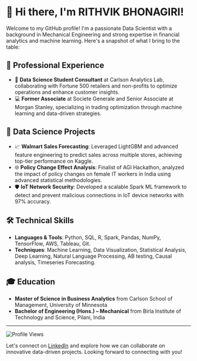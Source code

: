 # 👋 Hi there, I'm RITHVIK BHONAGIRI!

Welcome to my GitHub profile! I'm a passionate Data Scientist with a background in Mechanical Engineering and strong expertise in financial analytics and machine learning. Here's a snapshot of what I bring to the table:

## 💼 Professional Experience

- 🌟 **Data Science Student Consultant** at Carlson Analytics Lab, collaborating with Fortune 500 retailers and non-profits to optimize operations and enhance customer insights.
- 💻 **Former Associate** at Societe Generale and Senior Associate at Morgan Stanley, specializing in trading optimization through machine learning and data-driven strategies.

## 🚀 Data Science Projects

- 📈 **Walmart Sales Forecasting**: Leveraged LightGBM and advanced feature engineering to predict sales across multiple stores, achieving top-tier performance on Kaggle.
- 🌐 **Policy Change Effect Analysis**: Finalist of AGI Hackathon, analyzed the impact of policy changes on female IT workers in India using advanced statistical methodologies.
- 🛡️ **IoT Network Security**: Developed a scalable Spark ML framework to detect and prevent malicious connections in IoT device networks with 97% accuracy.

## 🛠️ Technical Skills

- **Languages & Tools**: Python, SQL, R, Spark, Pandas, NumPy, TensorFlow, AWS, Tableau, Git.
- **Techniques**: Machine Learning, Data Visualization, Statistical Analysis, Deep Learning, Natural Language Processing, AB testing, Causal analysis, Timeseries Forecasting.

## 🎓 Education

- **Master of Science in Business Analytics** from Carlson School of Management, University of Minnesota
- **Bachelor of Engineering (Hons.) – Mechanical** from Birla Institute of Technology and Science, Pilani, India

---

![Profile Views](https://komarev.com/ghpvc/?username=RithvikBhonagiri3&color=blueviolet)

Let's connect on [LinkedIn](https://www.linkedin.com/in/rithvikbhonagiri/) and explore how we can collaborate on innovative data-driven projects. Looking forward to connecting with you!
